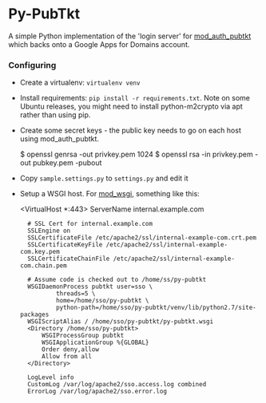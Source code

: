 # Py-PubTkt

A simple Python implementation of the 'login server' for [mod_auth_pubtkt](https://neon1.net/mod_auth_pubtkt/)
which backs onto a Google Apps for Domains account.

### Configuring

* Create a virtualenv: `virtualenv venv`

* Install requirements: `pip install -r requirements.txt`. Note on some Ubuntu releases, you might 
  need to install python-m2crypto via apt rather than using pip.

* Create some secret keys - the public key needs to go on each host using mod_auth_pubtkt.

    $ openssl genrsa -out privkey.pem 1024
    $ openssl rsa -in privkey.pem -out pubkey.pem -pubout

* Copy `sample.settings.py` to `settings.py` and edit it

* Setup a WSGI host. For [mod_wsgi](https://code.google.com/p/modwsgi/), something like this:

    <VirtualHost *:443>
        ServerName internal.example.com

        # SSL Cert for internal.example.com
        SSLEngine on
        SSLCertificateFile /etc/apache2/ssl/internal-example-com.crt.pem
        SSLCertificateKeyFile /etc/apache2/ssl/internal-example-com.key.pem
        SSLCertificateChainFile /etc/apache2/ssl/internal-example-com.chain.pem

        # Assume code is checked out to /home/ss/py-pubtkt
        WSGIDaemonProcess pubtkt user=sso \
                threads=5 \
                home=/home/sso/py-pubtkt \
                python-path=/home/sso/py-pubtkt/venv/lib/python2.7/site-packages
        WSGIScriptAlias / /home/sso/py-pubtkt/py-pubtkt.wsgi
        <Directory /home/sso/py-pubtkt>
            WSGIProcessGroup pubtkt
            WSGIApplicationGroup %{GLOBAL}
            Order deny,allow
            Allow from all
        </Directory>

        LogLevel info
        CustomLog /var/log/apache2/sso.access.log combined
        ErrorLog /var/log/apache2/sso.error.log
    </VirtualHost>
